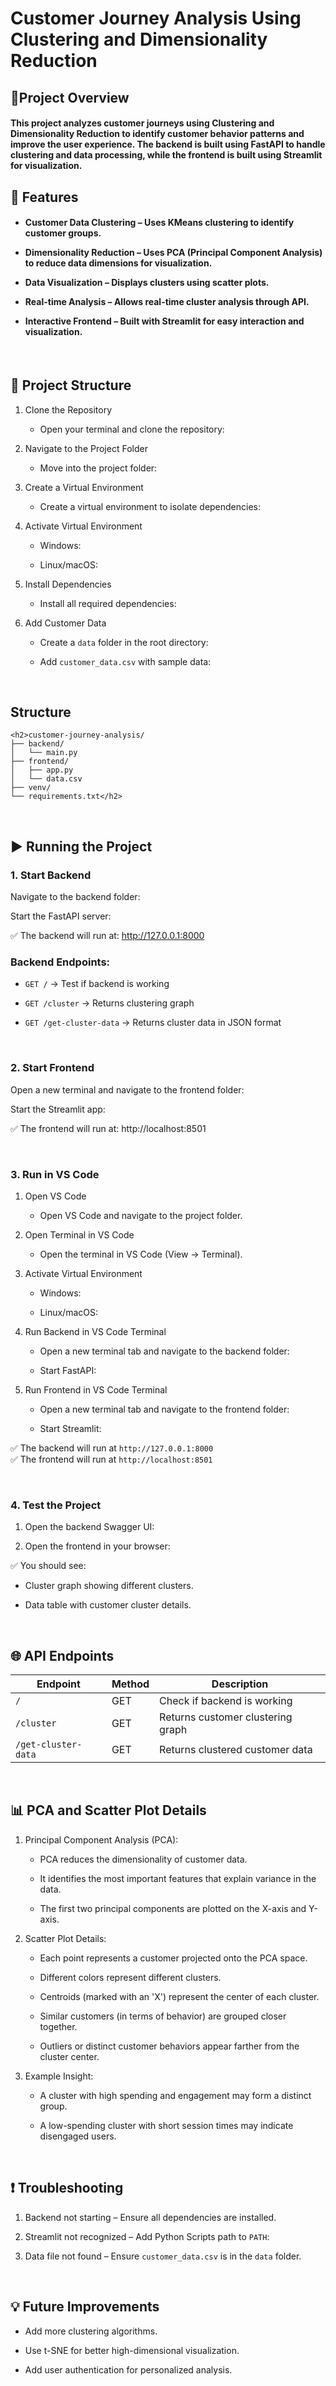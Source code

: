 <h1><b>Customer Journey Analysis Using Clustering and Dimensionality Reduction</b></h1>
<h2>🚀Project Overview</h2>

<h4>This project analyzes customer journeys using Clustering and Dimensionality Reduction to identify customer behavior patterns and improve the user experience. The backend is built using FastAPI to handle clustering and data processing, while the frontend is built using Streamlit for visualization.

</h4>

<h2><b>🌟 Features</b></h2>

<h4>
  
* Customer Data Clustering – Uses KMeans clustering to identify customer groups.

* Dimensionality Reduction – Uses PCA (Principal Component Analysis) to reduce data dimensions for visualization.

* Data Visualization – Displays clusters using scatter plots.

* Real-time Analysis – Allows real-time cluster analysis through API.

* Interactive Frontend – Built with Streamlit for easy interaction and visualization.</h4><br>


<h2><b>📁 Project Structure</b></h2>

1. Clone the Repository

   * Open your terminal and clone the repository:

2. Navigate to the Project Folder

   * Move into the project folder:

3. Create a Virtual Environment

   * Create a virtual environment to isolate dependencies:

4. Activate Virtual Environment

   * Windows:

   * Linux/macOS:

5. Install Dependencies

   * Install all required dependencies:

6. Add Customer Data

   * Create a `data` folder in the root directory:

   * Add `customer_data.csv` with sample data:
  

<br>
<h2>Structure</h2>

```
<h2>customer-journey-analysis/
├── backend/
│   └── main.py
├── frontend/
│   ├── app.py
│   └── data.csv
├── venv/
└── requirements.txt</h2>

```
  

<br><h2><b>▶️ Running the Project</b></h2>

<h3>1. Start Backend</h3>

Navigate to the backend folder:

Start the FastAPI server:

✅ The backend will run at: http://127.0.0.1:8000

<h3><b>Backend Endpoints:</b></h3>

* `GET /` → Test if backend is working

* `GET /cluster` → Returns clustering graph

* `GET /get-cluster-data` → Returns cluster data in JSON format


<br><h3><b>2. Start Frontend</b></h3>

Open a new terminal and navigate to the frontend folder:

Start the Streamlit app:

✅ The frontend will run at: http://localhost:8501


<br><h3><b>3. Run in VS Code</b></h3>

1. Open VS Code

   * Open VS Code and navigate to the project folder.

2. Open Terminal in VS Code

   * Open the terminal in VS Code (View → Terminal).

3. Activate Virtual Environment

   * Windows:

   * Linux/macOS:

4. Run Backend in VS Code Terminal

   * Open a new terminal tab and navigate to the backend folder:

   * Start FastAPI:

5. Run Frontend in VS Code Terminal

   * Open a new terminal tab and navigate to the frontend folder:

   * Start Streamlit:

✅ The backend will run at `http://127.0.0.1:8000`<br>
✅ The frontend will run at `http://localhost:8501`


<br><h3><b>4. Test the Project</b></h3>

1. Open the backend Swagger UI:

2. Open the frontend in your browser:

✅ You should see:

* Cluster graph showing different clusters.

* Data table with customer cluster details.


<br><h2>🌐 API Endpoints</h2>


| Endpoint             | Method |  Description        |
|----------------------|--------|---------------------|
| `/`                  | GET    |  Check if backend is working |
| `/cluster`           | GET    |  Returns customer clustering graph |
| `/get-cluster-data`  | GET    |  Returns clustered customer data |

 
<br><h2><b>📊 PCA and Scatter Plot Details</b></h2>

1. Principal Component Analysis (PCA):

   * PCA reduces the dimensionality of customer data.

   * It identifies the most important features that explain variance in the data.

   * The first two principal components are plotted on the X-axis and Y-axis.

2. Scatter Plot Details:

   * Each point represents a customer projected onto the PCA space.

   * Different colors represent different clusters.

   * Centroids (marked with an 'X') represent the center of each cluster.

   * Similar customers (in terms of behavior) are grouped closer together.

   * Outliers or distinct customer behaviors appear farther from the cluster center.

3. Example Insight:

   * A cluster with high spending and engagement may form a distinct group.

   * A low-spending cluster with short session times may indicate disengaged users.
  

<br><h2><b>❗ Troubleshooting</b></h2>

1. Backend not starting – Ensure all dependencies are installed.

2. Streamlit not recognized – Add Python Scripts path to `PATH`:

3. Data file not found – Ensure `customer_data.csv` is in the `data` folder.


<br><h2><b>💡 Future Improvements</b></h2>

* Add more clustering algorithms.

* Use t-SNE for better high-dimensional visualization.

* Add user authentication for personalized analysis.
































